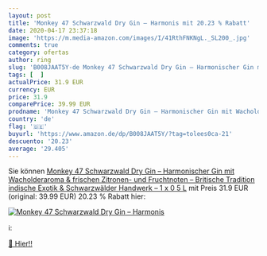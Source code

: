 ```yaml
---
layout: post
title: 'Monkey 47 Schwarzwald Dry Gin – Harmonis mit 20.23 % Rabatt'
date: 2020-04-17 23:37:18
image: 'https://m.media-amazon.com/images/I/41RthFNKNgL._SL200_.jpg'
comments: true
category: ofertas
author: ring
slug: 'B008JAAT5Y-de Monkey 47 Schwarzwald Dry Gin – Harmonischer Gin mit...'
tags: [  ]
actualPrice: 31.9 EUR
currency: EUR
price: 31.9
comparePrice: 39.99 EUR
prodname: 'Monkey 47 Schwarzwald Dry Gin – Harmonischer Gin mit Wacholderaroma & frischen Zitronen- und Fruchtnoten – Britische Tradition  indische Exotik & Schwarzwälder Handwerk – 1 x 0 5 L'
country: 'de'
flag: '🇩🇪'
buyurl: 'https://www.amazon.de/dp/B008JAAT5Y/?tag=tolees0ca-21'
descuento: '20.23'
average: '29.405'
---
```


Sie können [Monkey 47 Schwarzwald Dry Gin – Harmonischer Gin mit Wacholderaroma & frischen Zitronen- und Fruchtnoten – Britische Tradition  indische Exotik & Schwarzwälder Handwerk – 1 x 0 5 L](https://www.amazon.de/dp/B008JAAT5Y/?tag=tolees0ca-21) mit Preis 31.9 EUR (original: 39.99 EUR) 20.23 % Rabatt hier:

[![Monkey 47 Schwarzwald Dry Gin – Harmonis](https://m.media-amazon.com/images/I/41RthFNKNgL._SL200_.jpg)](https://www.amazon.de/dp/B008JAAT5Y/?tag=tolees0ca-21)

ℹ️:


[🛒 Hier!!](https://www.amazon.de/dp/B008JAAT5Y/?tag=tolees0ca-21)
